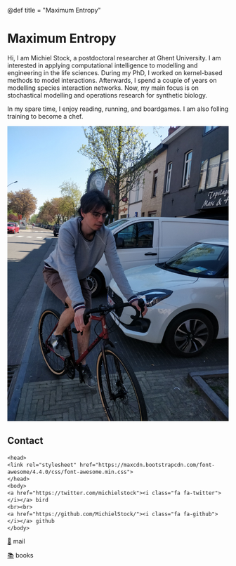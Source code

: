 @def title = "Maximum Entropy"

# Maximum Entropy

Hi, I am Michiel Stock, a postdoctoral researcher at Ghent University.
I am interested in applying computational intelligence to modelling and engineering in the life sciences.
During my PhD, I worked on kernel-based methods to model interactions.
Afterwards, I spend a couple of years on modelling species interaction networks.
Now, my main focus is on stochastical modelling and operations research for synthetic biology.

In my spare time, I enjoy reading, running, and boardgames. I am also folling training to become a chef.

![](images/me.jpeg)

## Contact

~~~
<head>
<link rel="stylesheet" href="https://maxcdn.bootstrapcdn.com/font-awesome/4.4.0/css/font-awesome.min.css">
</head>
<body>
<a href="https://twitter.com/michielstock"><i class="fa fa-twitter"></i></a> bird
<br><br>
<a href="https://github.com/MichielStock/"><i class="fa fa-github"></i></a> github
</body>
~~~

[📧](mailto:michielfmstock@gmail.com) mail

[📚](https://www.goodreads.com/user/show/4249244-michiel) books